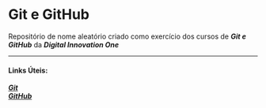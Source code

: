 # Git e GitHub

Repositório de nome aleatório criado como exercício dos cursos de ***Git e GitHub*** da ***Digital Innovation One***  

---

#### Links Úteis:  
[***Git***](https://git-scm.com/doc)  
[***GitHub***](https://docs.github.com/pt)
